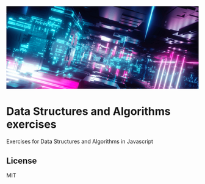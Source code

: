 <img src="./.readme_static/abstract-background.png" />

# Data Structures and Algorithms exercises

Exercises for Data Structures and Algorithms in Javascript

## License

MIT
